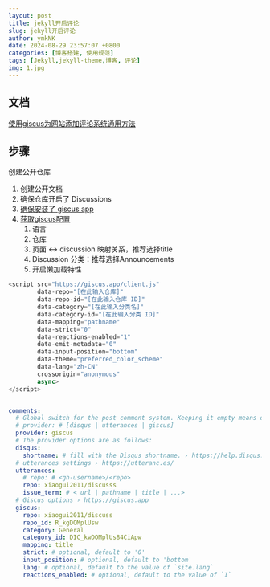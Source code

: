 ```yaml
---
layout: post
title: jekyll开启评论
slug: jekyll开启评论
author: ymkNK
date: 2024-08-29 23:57:07 +0800
categories: [博客搭建, 使用规范]
tags: [Jekyll,jekyll-theme,博客, 评论]
img: 1.jpg
---
```


## 文档

[使用giscus为网站添加评论系统通用方法](https://qclog.net/article/giscus)




## 步骤

创建公开仓库

1. 创建公开文档
2. 确保仓库开启了 Discussions
3. [确保安装了 giscus app](https://github.com/apps/giscus)
4. [获取giscus配置](https://giscus.app/zh-CN)
   1. 语言
   2. 仓库
   3. 页面 ↔️ discussion 映射关系，推荐选择title
   4. Discussion 分类：推荐选择Announcements 
   5. 开启懒加载特性


```js
<script src="https://giscus.app/client.js"
        data-repo="[在此输入仓库]"
        data-repo-id="[在此输入仓库 ID]"
        data-category="[在此输入分类名]"
        data-category-id="[在此输入分类 ID]"
        data-mapping="pathname"
        data-strict="0"
        data-reactions-enabled="1"
        data-emit-metadata="0"
        data-input-position="bottom"
        data-theme="preferred_color_scheme"
        data-lang="zh-CN"
        crossorigin="anonymous"
        async>
</script>
```


```yaml

comments:
  # Global switch for the post comment system. Keeping it empty means disabled.
  # provider: # [disqus | utterances | giscus]
  provider: giscus
  # The provider options are as follows:
  disqus:
    shortname: # fill with the Disqus shortname. › https://help.disqus.com/en/articles/1717111-what-s-a-shortname
  # utterances settings › https://utteranc.es/
  utterances:
    # repo: # <gh-username>/<repo>
    repo: xiaogui2011/discusss
    issue_term: # < url | pathname | title | ...>
  # Giscus options › https://giscus.app
  giscus:
    repo: xiaogui2011/discuss
    repo_id: R_kgDOMplUsw
    category: General
    category_id: DIC_kwDOMplUs84CiApw
    mapping: title
    strict: # optional, default to '0'
    input_position: # optional, default to 'bottom'
    lang: # optional, default to the value of `site.lang`
    reactions_enabled: # optional, default to the value of `1`
```
